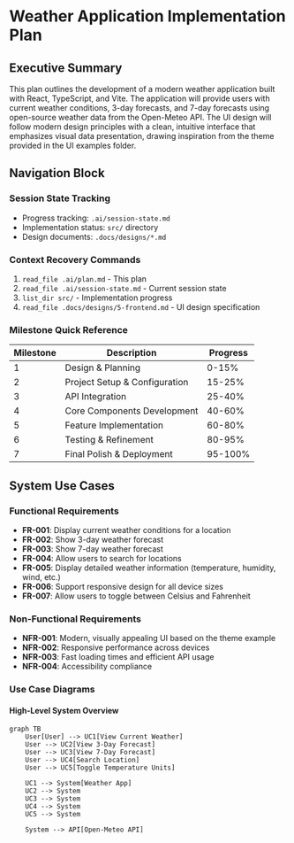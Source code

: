# Weather Application Implementation Plan

## Executive Summary

This plan outlines the development of a modern weather application built with React, TypeScript, and Vite. The application will provide users with current weather conditions, 3-day forecasts, and 7-day forecasts using open-source weather data from the Open-Meteo API. The UI design will follow modern design principles with a clean, intuitive interface that emphasizes visual data presentation, drawing inspiration from the theme provided in the UI examples folder.

## Navigation Block

### Session State Tracking

- Progress tracking: `.ai/session-state.md`
- Implementation status: `src/` directory
- Design documents: `.docs/designs/*.md`

### Context Recovery Commands

1. `read_file .ai/plan.md` - This plan
2. `read_file .ai/session-state.md` - Current session state
3. `list_dir src/` - Implementation progress
4. `read_file .docs/designs/5-frontend.md` - UI design specification

### Milestone Quick Reference

| Milestone | Description                   | Progress |
| --------- | ----------------------------- | -------- |
| 1         | Design & Planning             | 0-15%    |
| 2         | Project Setup & Configuration | 15-25%   |
| 3         | API Integration               | 25-40%   |
| 4         | Core Components Development   | 40-60%   |
| 5         | Feature Implementation        | 60-80%   |
| 6         | Testing & Refinement          | 80-95%   |
| 7         | Final Polish & Deployment     | 95-100%  |

## System Use Cases

### Functional Requirements

- **FR-001**: Display current weather conditions for a location
- **FR-002**: Show 3-day weather forecast
- **FR-003**: Show 7-day weather forecast
- **FR-004**: Allow users to search for locations
- **FR-005**: Display detailed weather information (temperature, humidity, wind, etc.)
- **FR-006**: Support responsive design for all device sizes
- **FR-007**: Allow users to toggle between Celsius and Fahrenheit

### Non-Functional Requirements

- **NFR-001**: Modern, visually appealing UI based on the theme example
- **NFR-002**: Responsive performance across devices
- **NFR-003**: Fast loading times and efficient API usage
- **NFR-004**: Accessibility compliance

### Use Case Diagrams

#### High-Level System Overview

```mermaid
graph TB
    User[User] --> UC1[View Current Weather]
    User --> UC2[View 3-Day Forecast]
    User --> UC3[View 7-Day Forecast]
    User --> UC4[Search Location]
    User --> UC5[Toggle Temperature Units]

    UC1 --> System[Weather App]
    UC2 --> System
    UC3 --> System
    UC4 --> System
    UC5 --> System

    System --> API[Open-Meteo API]
```
